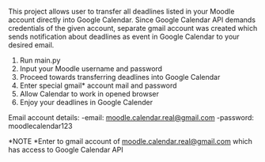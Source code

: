 This project allows user to transfer all deadlines listed in your Moodle account directly into Google Calendar.
Since Google Calendar API demands credentials of the given account, separate gmail account was created which sends notification about deadlines as event in Google Calendar to your desired email. 

1. Run main.py
2. Input your Moodle username and password
3. Proceed towards transferring deadlines into Google Calendar
4. Enter special gmail* account mail and password
5. Allow Calendar to work in opened browser
6. Enjoy your deadlines in Google Calender

Email account details:
-email: moodle.calendar.real@gmail.com
-password: moodlecalendar123

*NOTE
*Enter to gmail account of moodle.calendar.real@gmail.com which has access to Google Calendar API
